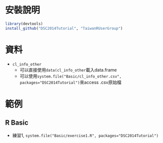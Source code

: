 # 安裝說明

```r
library(devtools)
install_github("DSC2014Tutorial", "TaiwanRUserGroup")
```

# 資料

- `cl_info_other` 
    - 可以直接使用`data(cl_info_other`載入data.frame
    - 可以使用`system.file("Basic/cl_info_other.csv", packages="DSC2014Tutorial")`來access .csv原始檔

# 範例

## R Basic

- 練習1, `system.file("Basic/exercise1.R", packages="DSC2014Tutorial")`
